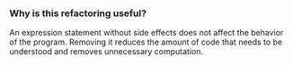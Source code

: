 ### Why is this refactoring useful?
An expression statement without side effects does not affect the behavior of the program. Removing it reduces the amount of code that needs to be understood and removes unnecessary computation.